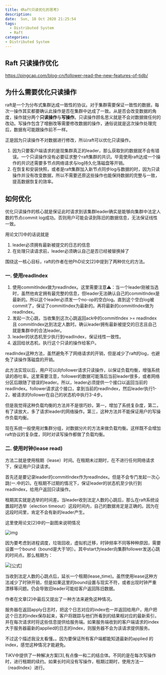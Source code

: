 ```yaml
---
title: 《Raft只读优化的思考》
description:  
date:  Sun, 18 Oct 2020 21:25:54
tags:
  - Distributed System
  - Raft
categories:
- Distributed System
---
```


## Raft 只读操作优化

https://pingcap.com/blog-cn/follower-read-the-new-features-of-tidb/



## 为什么需要优化只读操作

raft是一个为分布式集群达成一致性的协议。对于集群需要保证一致性的数据，每次一操作其实都要确认此操作是否在集群中达成了一致。从是否会改变数据的角度，操作就分两个**只读操作**与**写操作**。只读操作顾名思义就是不会对数据做任何的改动。写操作包含了增删改等需要修改数据的操作，通俗说就是这次操作处理完后，数据有可能跟操作前不一样。

正是因为只读操作不对数据进行修改，所以raft可以优化只读操作。

1. 因为只要客户端请求的是现集群真正的leader，那么获取到的数据就不会有错误。一个只读操作没有必要征求整个raft集群的共识。毕竟使用raft达成一个操作的共识还需要多节点网络请求与log持久化落磁盘等开销。
2. 在恢复和安装快照，或者是raft集群加入新节点同步log与数据的时，因为只读操作并没有改变数据，所以不需要还原这些操作也能保持数据的完整与一致，提高数据恢复的效率。

## 如何优化

优化只读操作的核心就是保证此时请求到该集群leader确实是能够向集群中法定人数的节点commit log成功。否则用户可能会读到陈旧的数据信息，无法保证线性一致。

用论文[1]中的话说就是

1. leader必须拥有最新被提交的日志的信息
2. 在处理只读请求前，leader必须确认自己是否已经被替换掉了

围绕这一核心目标，raft的作者在他PhD论文[2]中提到了两种优化的方法。

### 一. 使用readIndex

1. 使用commitIndex做为readIndex。这里需要注意⚠️：当一个leader刚被当选时，虽然他肯定拥有最完整的信息，但leader无法确认自己的commitIndex是最新的。所以这个leader必须发一个no-op的空白log。直到这个空白log被commit了，保证了commitIndex为最新的。再将最新的commitIndex做为readIndex。
2. 发起一次心跳，当收集到这次心跳返回ack中的commitIndex >= readIndex 且 commitIndex达到法定人数时。确认leader拥有最新被提交的日志且自己就是集群中的合法leader。
3. leader的状态机至少执行到readIndex，保证线性一致性。
4. 返回给状态机，执行这个只读的操作给客户。

readIndex这种方法，虽然避免不了网络请求的开销，但是减少了raft的log，也避免了读操作落磁盘的开销。

此方法实现以后，用户可以向follower请求只读操作，以保证负载均衡，增强系统读的吞吐率。这里需要注意，follower的数据可能落后当前leader很多，或者网络分区后跟随了错误的leader。所以，leader必须提供一个接口以返回当前的readIndex。follower请求这个接口，拿到当前的readIndex，然后leader执行1-2，被请求的follower在自己的状态机中执行3-4步。

但是我觉得这种负载均衡的方法并不是很巧妙。第一，增加了系统复杂度，第二，有了读放大，多了请求leader的网络操作。第三，这种方法并不能保证用户的写操作负载均衡。

现在系统一般使用对集群分组，对数据分片的方法来做负载均衡。这样既不会增加raft协议的复杂度，同时对读写操作都做了负载均衡。

### 二. 使用时钟(lease read)

方法二就是使用租期（lease）时间。在租期未过期时，在不进行任何网络请求下，保证用户只读请求。

首先还是要记录leader的commitIndex作为readIndex。但是不会专门发起一次心跳(一.中的2)。在租期不过期的情况下，保证leader的状态机至少执行到readIndex，给用户返回只读操作。

租期其实就是选举的时间差。当leader收到法定人数的心跳后，那么在raft系统设置超时选举（election timeout）这段时间内，自己的数据肯定是正确的。因为在这段时间里，肯定不会有新的leader产生。

这里使用论文[2]中的一副图来说明情况

![img](https://pic4.zhimg.com/80/v2-d9d5ec0f67ca9cdb0d45e0d0c9c8832b_720w.jpg)

因为要考虑到进程调度，垃圾回收，虚拟机迁移，时钟频率不同等种种原因，需要设置一个bound（bound是大于1的）。其中start为leader向集群follower发送心跳的时间点。那么租期为：

![[公式]](https://www.zhihu.com/equation?tex=+lease%5C_time+%3D+%5Cfrac%7Belection%5C+timeout%7D%7Bclock%5C+drift%5C+bound%7D+)

当收到法定人数的心跳点后，延长一个租期(lease_time)。虽然使用lease这种方法减少了时钟开销，但是如果这里的bound设置与现实不符，或者出现时钟严重漂移等问题。仍会导致旧leader可能给客户返回陈旧数据。

作者在文章[2]中最后又提出了一种方法来避免这种情况。

服务器在返回apply日志时，把这个日志对应的index也一并返回给用户，用户把这个日志的index保存起来，客户将跟踪与他们所看到的结果相对应的最新索引，并在每次请求时将这些信息提供给服务端。如果服务端收到的客户端请求的index大于服务器最新的applied的日志的index，则服务器不会为该请求提供服务。

不过这个描述我没太看懂。。因为要保证所有客户端都能知道最新的applied 的index，感觉这种情况才能避免。

TiKV中提供了一种解决方案[3],有点像一和二的结合体。不同的是在每次写操作时，进行租期的续约。如果长时间没有写操作，租期过期时，使用方法一（readIndex）进行。